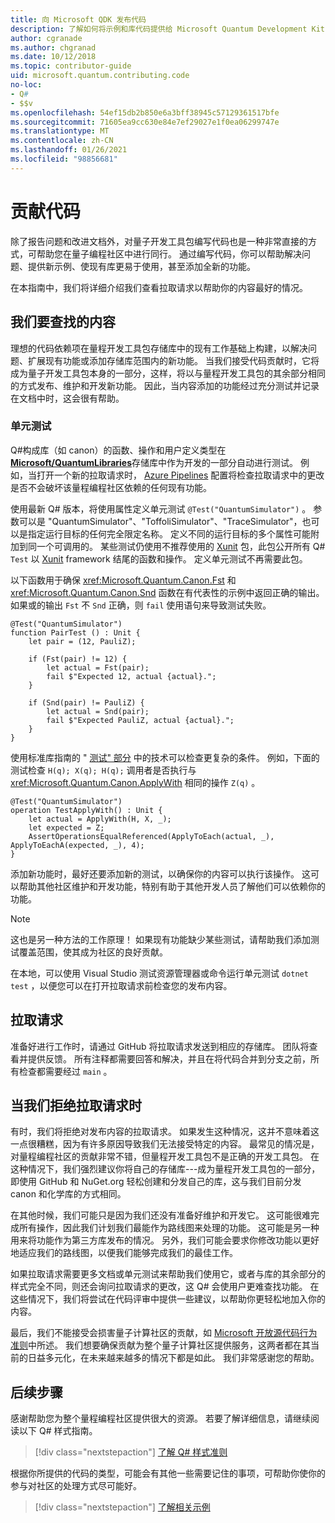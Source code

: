 ```yaml
---
title: 向 Microsoft QDK 发布代码
description: 了解如何将示例和库代码提供给 Microsoft Quantum Development Kit (QDK) 。
author: cgranade
ms.author: chgranad
ms.date: 10/12/2018
ms.topic: contributor-guide
uid: microsoft.quantum.contributing.code
no-loc:
- Q#
- $$v
ms.openlocfilehash: 54ef15db2b850e6a3bff38945c57129361517bfe
ms.sourcegitcommit: 71605ea9cc630e84e7ef29027e1f0ea06299747e
ms.translationtype: MT
ms.contentlocale: zh-CN
ms.lasthandoff: 01/26/2021
ms.locfileid: "98856681"
---
```

# <a name="contributing-code"></a>贡献代码

除了报告问题和改进文档外，对量子开发工具包编写代码也是一种非常直接的方式，可帮助您在量子编程社区中进行同行。
通过编写代码，你可以帮助解决问题、提供新示例、使现有库更易于使用，甚至添加全新的功能。

在本指南中，我们将详细介绍我们查看拉取请求以帮助你的内容最好的情况。

## <a name="what-we-look-for"></a>我们要查找的内容

理想的代码依赖项在量程开发工具包存储库中的现有工作基础上构建，以解决问题、扩展现有功能或添加存储库范围内的新功能。
当我们接受代码贡献时，它将成为量子开发工具包本身的一部分，这样，将以与量程开发工具包的其余部分相同的方式发布、维护和开发新功能。
因此，当内容添加的功能经过充分测试并记录在文档中时，这会很有帮助。

### <a name="unit-tests"></a>单元测试

Q#构成库（如 canon）的函数、操作和用户定义类型在 [**Microsoft/QuantumLibraries**](https://github.com/Microsoft/QuantumLibraries/)存储库中作为开发的一部分自动进行测试。
例如，当打开一个新的拉取请求时， [Azure Pipelines](https://azure.microsoft.com/services/devops/pipelines/) 配置将检查拉取请求中的更改是否不会破坏该量程编程社区依赖的任何现有功能。

使用最新 Q# 版本，将使用属性定义单元测试 `@Test("QuantumSimulator")` 。 参数可以是 "QuantumSimulator"、"ToffoliSimulator"、"TraceSimulator"，也可以是指定运行目标的任何完全限定名称。 定义不同的运行目标的多个属性可能附加到同一个可调用的。 某些测试仍使用不推荐使用的 [Xunit](https://www.nuget.org/packages/Microsoft.Quantum.Xunit/) 包，此包公开所有 Q# `Test` 以 [Xunit](https://xunit.github.io/) framework 结尾的函数和操作。 定义单元测试不再需要此包。 

以下函数用于确保 <xref:Microsoft.Quantum.Canon.Fst> 和 <xref:Microsoft.Quantum.Canon.Snd> 函数在有代表性的示例中返回正确的输出。
如果或的输出 `Fst` 不 `Snd` 正确，则 `fail` 使用语句来导致测试失败。

```qsharp
@Test("QuantumSimulator")
function PairTest () : Unit {
    let pair = (12, PauliZ);

    if (Fst(pair) != 12) {
        let actual = Fst(pair);
        fail $"Expected 12, actual {actual}.";
    }

    if (Snd(pair) != PauliZ) {
        let actual = Snd(pair);
        fail $"Expected PauliZ, actual {actual}.";
    }
}
```

使用标准库指南的 " [测试" 部分](xref:microsoft.quantum.libraries.diagnostics) 中的技术可以检查更复杂的条件。
例如，下面的测试检查 `H(q); X(q); H(q);` 调用者是否执行与 <xref:Microsoft.Quantum.Canon.ApplyWith> 相同的操作 `Z(q)` 。

```qsharp
@Test("QuantumSimulator")
operation TestApplyWith() : Unit {
    let actual = ApplyWith(H, X, _);
    let expected = Z;
    AssertOperationsEqualReferenced(ApplyToEach(actual, _), ApplyToEachA(expected, _), 4);
}
```

添加新功能时，最好还要添加新的测试，以确保你的内容可以执行该操作。
这可以帮助其他社区维护和开发功能，特别有助于其他开发人员了解他们可以依赖你的功能。

> [!NOTE]
> 这也是另一种方法的工作原理！
> 如果现有功能缺少某些测试，请帮助我们添加测试覆盖范围，使其成为社区的良好贡献。

在本地，可以使用 Visual Studio 测试资源管理器或命令运行单元测试 `dotnet test` ，以便您可以在打开拉取请求前检查您的发布内容。

<!-- TODO:
### Comments and Documentation ###

### Citations and References ### -->

## <a name="pull-requests"></a>拉取请求

准备好进行工作时，请通过 GitHub 将拉取请求发送到相应的存储库。
团队将查看并提供反馈。 所有注释都需要回答和解决，并且在将代码合并到分支之前，所有检查都需要经过 `main` 。

## <a name="when-well-reject-a-pull-request"></a>当我们拒绝拉取请求时

有时，我们将拒绝对发布内容的拉取请求。
如果发生这种情况，这并不意味着这一点很糟糕，因为有许多原因导致我们无法接受特定的内容。
最常见的情况是，对量程编程社区的贡献非常不错，但量程开发工具包不是正确的开发工具包。
在这种情况下，我们强烈建议你将自己的存储库---成为量程开发工具包的一部分，即使用 GitHub 和 NuGet.org 轻松创建和分发自己的库，这与我们目前分发 canon 和化学库的方式相同。

在其他时候，我们可能只是因为我们还没有准备好维护和开发它。
这可能很难完成所有操作，因此我们计划我们最能作为路线图来处理的功能。
这可能是另一种用来将功能作为第三方库发布的情况。
另外，我们可能会要求你修改功能以更好地适应我们的路线图，以便我们能够完成我们的最佳工作。

如果拉取请求需要更多文档或单元测试来帮助我们使用它，或者与库的其余部分的样式完全不同，则还会询问拉取请求的更改，这 Q# 会使用户更难查找功能。
在这些情况下，我们将尝试在代码评审中提供一些建议，以帮助你更轻松地加入你的内容。

最后，我们不能接受会损害量子计算社区的贡献，如 [Microsoft 开放源代码行为准则](https://opensource.microsoft.com/codeofconduct/)中所述。
我们想要确保贡献为整个量子计算社区提供服务，这两者都在其当前的日益多元化，在未来越来越多的情况下都是如此。
我们非常感谢您的帮助。

## <a name="next-steps"></a>后续步骤

感谢帮助您为整个量程编程社区提供很大的资源。
若要了解详细信息，请继续阅读以下 Q# 样式指南。

> [!div class="nextstepaction"]
> [了解 Q# 样式准则](xref:microsoft.quantum.contributing.style)

根据你所提供的代码的类型，可能会有其他一些需要记住的事项，可帮助你使你的参与对社区的处理方式尽可能好。

> [!div class="nextstepaction"]
> [了解相关示例](xref:microsoft.quantum.contributing.samples)

